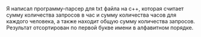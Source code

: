 Я написал программу-парсер для txt файла на c++, которая считает сумму количества запросов в час и сумму количества часов для каждого человека, а также находит общую сумму количества запросов. Результат отсортирован по первой букве имени в алфавитном порядке.
